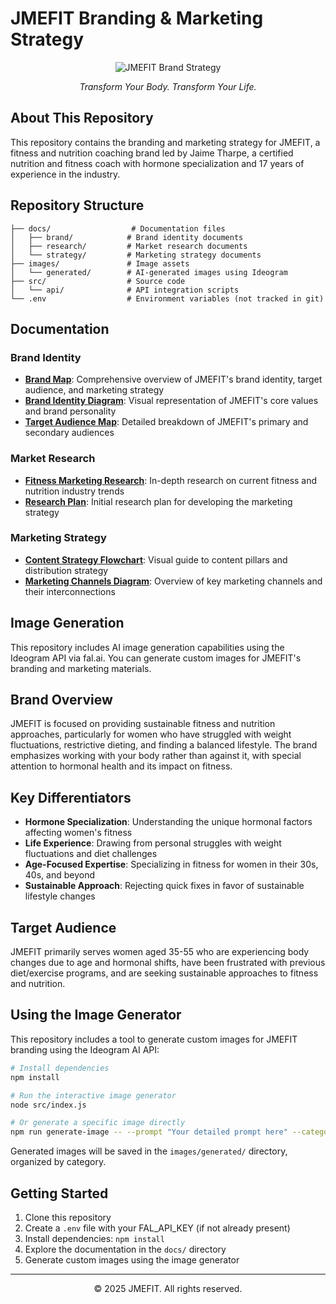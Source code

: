# JMEFIT Branding & Marketing Strategy

<div align="center">
  <img src="https://via.placeholder.com/500x150?text=JMEFIT+Brand+Strategy" alt="JMEFIT Brand Strategy" />
  <p><em>Transform Your Body. Transform Your Life.</em></p>
</div>

## About This Repository

This repository contains the branding and marketing strategy for JMEFIT, a fitness and nutrition coaching brand led by Jaime Tharpe, a certified nutrition and fitness coach with hormone specialization and 17 years of experience in the industry.

## Repository Structure

```
├── docs/                  # Documentation files
│   ├── brand/            # Brand identity documents
│   ├── research/         # Market research documents
│   └── strategy/         # Marketing strategy documents
├── images/               # Image assets
│   └── generated/        # AI-generated images using Ideogram
├── src/                  # Source code
│   └── api/              # API integration scripts
└── .env                  # Environment variables (not tracked in git)
```

## Documentation

### Brand Identity
- **[Brand Map](docs/brand/jaime_fit_brand_map.md)**: Comprehensive overview of JMEFIT's brand identity, target audience, and marketing strategy
- **[Brand Identity Diagram](docs/brand/brand_identity_diagram.md)**: Visual representation of JMEFIT's core values and brand personality
- **[Target Audience Map](docs/brand/target_audience_map.md)**: Detailed breakdown of JMEFIT's primary and secondary audiences

### Market Research
- **[Fitness Marketing Research](docs/research/fitness_marketing_research_2025.md)**: In-depth research on current fitness and nutrition industry trends
- **[Research Plan](docs/research/research_plan.md)**: Initial research plan for developing the marketing strategy

### Marketing Strategy
- **[Content Strategy Flowchart](docs/strategy/content_strategy_flowchart.md)**: Visual guide to content pillars and distribution strategy
- **[Marketing Channels Diagram](docs/strategy/marketing_channels_diagram.md)**: Overview of key marketing channels and their interconnections

## Image Generation

This repository includes AI image generation capabilities using the Ideogram API via fal.ai. You can generate custom images for JMEFIT's branding and marketing materials.

## Brand Overview

JMEFIT is focused on providing sustainable fitness and nutrition approaches, particularly for women who have struggled with weight fluctuations, restrictive dieting, and finding a balanced lifestyle. The brand emphasizes working with your body rather than against it, with special attention to hormonal health and its impact on fitness.

## Key Differentiators

- **Hormone Specialization**: Understanding the unique hormonal factors affecting women's fitness
- **Life Experience**: Drawing from personal struggles with weight fluctuations and diet challenges
- **Age-Focused Expertise**: Specializing in fitness for women in their 30s, 40s, and beyond
- **Sustainable Approach**: Rejecting quick fixes in favor of sustainable lifestyle changes

## Target Audience

JMEFIT primarily serves women aged 35-55 who are experiencing body changes due to age and hormonal shifts, have been frustrated with previous diet/exercise programs, and are seeking sustainable approaches to fitness and nutrition.

## Using the Image Generator

This repository includes a tool to generate custom images for JMEFIT branding using the Ideogram AI API:

```bash
# Install dependencies
npm install

# Run the interactive image generator
node src/index.js

# Or generate a specific image directly
npm run generate-image -- --prompt "Your detailed prompt here" --category "brand"
```

Generated images will be saved in the `images/generated/` directory, organized by category.

## Getting Started

1. Clone this repository
2. Create a `.env` file with your FAL_API_KEY (if not already present)
3. Install dependencies: `npm install`
4. Explore the documentation in the `docs/` directory
5. Generate custom images using the image generator

---

<div align="center">
  <p>© 2025 JMEFIT. All rights reserved.</p>
</div>
